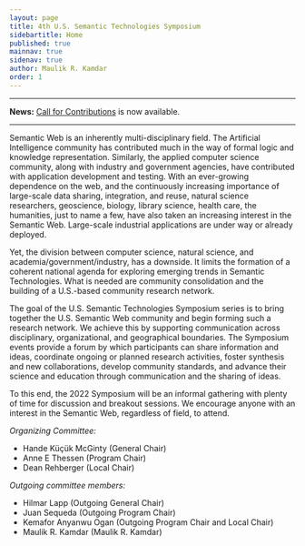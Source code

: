 ```yaml
---
layout: page
title: 4th U.S. Semantic Technologies Symposium
sidebartitle: Home
published: true
mainnav: true
sidenav: true
author: Maulik R. Kamdar
order: 1
---
```


----------------------------------------------------------------

**News:** [Call for Contributions](https://us2ts.org/2022/contribute) is now available.

----------------------------------------------------------------

Semantic Web is an inherently multi-disciplinary field. The Artificial Intelligence community has contributed much in the way of formal logic and knowledge representation. Similarly, the applied computer science community, along with industry and government agencies, have contributed with application development and testing. With an ever-growing dependence on the web, and the continuously increasing importance of large-scale data sharing, integration, and reuse, natural science researchers, geoscience, biology, library science, health care, the humanities, just to name a few, have also taken an increasing interest in the Semantic Web. Large-scale industrial applications are under way or already deployed.

Yet, the division between computer science, natural science, and academia/government/industry, has a downside. It limits the formation of a coherent national agenda for exploring emerging trends in Semantic Technologies. What is needed are community consolidation and the building of a U.S.-based community research network.

The goal of the U.S. Semantic Technologies Symposium series is to bring together the U.S. Semantic Web community and begin forming such a research network. We achieve this by supporting communication across disciplinary, organizational, and geographical boundaries. The Symposium events provide a forum by which participants can share information and ideas, coordinate ongoing or planned research activities, foster synthesis and new collaborations, develop community standards, and advance their science and education through communication and the sharing of ideas.

To this end, the 2022 Symposium will be an informal gathering with plenty of time for discussion and breakout sessions. We encourage anyone with an interest in the Semantic Web, regardless of field, to attend.

_Organizing Committee:_
- Hande Küçük McGinty (General Chair)
- Anne E Thessen (Program Chair)
- Dean Rehberger (Local Chair)

_Outgoing committee members:_
- Hilmar Lapp (Outgoing General Chair)
- Juan Sequeda (Outgoing Program Chair)
- Kemafor Anyanwu Ogan (Outgoing Program Chair and Local Chair)
- Maulik R. Kamdar (Maulik R. Kamdar)
